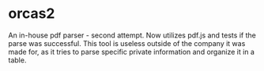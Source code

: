 # orcas2
An in-house pdf parser - second attempt. Now utilizes pdf.js and tests if the parse was successful. This tool is useless outside of the company it was made for, as it tries to parse specific private information and organize it in a table.
